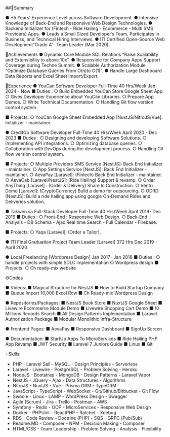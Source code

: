 ##📜Summary

● +5 Years’ Experience Level across Software Development.
● Intensive Knowledge of Back-End and Responsive Web Design Technologies.
● Backend Initializer for (Fintech - Ride Hailing - Ecommerce - Multi SMS Providers) Apps.
● Leads a Small Sized Developer’s Team, Participates in Business, and Technical Hiring Interviews.
● ITI Certified Open-Source Web Development“Grade A”- Team Leader (Mar 2020).

🏅Achievements
● Dynamic Core Module SQL Relations “Raise Scalability and Extensibility to above 10x”.
● Responsible for Company Apps Support Coverage during Techne Summit.
● Scalable Authorization Module “Optimize Database Queries From O(n)to O(1)”.
● Handle Large Dashboard Data Reports and Excel Sheet Import/Export.

💼Experience
● YouCan Software Developer Full-Time 40 Hrs/Week Jan 2024 - Now
  ■ Duties :
    ○ Build Embedded YouCan Store Google Sheet App.
    ○ Gives Developer Experience about YouCan Libraries.
    ○ Prepare App Demos.
    ○ Write Technical Documentation.
    ○ Handling Git flow version control system.
    
  ■ Projects:
    ○ YouCan Google Sheet Embedded App [NuxtJS/NitroJS/Vue]: Initializer - maintainer.

● CreditGo Software Developer Full-Time 40 Hrs/Week April 2020 - Dec 2023
  ■ Duties :
    ○ Designing and developing Software Solutions.
    ○ Implementing API integrations.
    ○ Optimizing database queries.
    ○ Collaboration with DevOps during the development process.
    ○ Handling Git flow version control system.
    
  ■ Projects:
    ○ Multiple Providers SMS Service [NestJS]: Back End Initializer - maintainer.
    ○ App Settings Service [NestJS]: Back End Initializer - maintainer.
    ○ AevaPay [Laravel]: (Fintech) Back End Initializer - maintainer.
    ○ AevaCab [Laravel/NestJS]: (Ride Hailing) Support & revamp.
    ○ Order AnyThing [Laravel] : (Order & Delivery) Share In Construction.
    ○ Ventri Demo [Laravel]: (CryptoCurrency) Build a demo for outsourcing.
    ○ ODRD [NestJS]: Build a ride hailing app using google On-Demand Rides and Deliveries solution.

● Takwen.sa Full-Stack Developer Full-Time 40 Hrs/Week April 2019- Dec 2019
  ■ Duties :
    ○ Front-End : Responsive Web Design.
    ○ Back-End : Analysis - DB Schema - Ajax Real time Search - Full Calendar - Firebase.
    
  ■ Projects:
    ○ Yaqa [Laravel]: (Order a Tailor).

● ITI Final Graduation Project Team Leader [Laravel] 372 Hrs Dec 2019 - April 2020

● Local Freelancing [Wordpress Design] Jan 2017- Jan 2018
  ■ Duties :
    ○ handle projects with simple SDLC implementation
    ○ Wordpress design
  ■ Projects:
    ○ Ch ready-mix website

⚙️Codes

● Videos:
  ■ Magical Structure for NestJS
  ■ How to Build Startup Company
  ■ Queue Import 10,000 Excel Row
  ■ Ch Ready-mix Wordpress Design

● Repositories/Packages:
  ■ NestJS Book Store
  ■ NuxtJS Google Sheet
  ■ Livewire Ecommerce Module Demo
  ■ Livewire Shopping Cart Demo
  ■ 10 Millions Records Search
  ■ All Design Patterns Implementation
  ■ Laravel Authorization Package
  ■ Modular Monolithic Infra-Structure
  
● Frontend Pages:
  ■ AevaPay
  ■ Responsive Dashboard
  ■ SignUp Screen

● Documentation:
  ■ StartUp Apps To MicroServices
  ■ Ride Hailing PHP App Revamp
  ■ JWT Security
  ■ Laravel 7 Juniors Guide
  ■ Linux
  ■ Git

💡Skills:
- PHP - Laravel Sail - MySQL - Design Principles - Serverless
- Laravel - Livewire - PostgreSQL - Problem Solving - Heroku
- NodeJS - Bootstrap - MongoDB - Design Patterns - Laravel Vapor
- NestJS - JQuery - Ajax - Data Structures - Algorithms
- NitroJS - NuxtJS - Vue - Prisma ORM - TypeORM
- JavaScript - TypeScript - WebSocket - Git/Github/Bitbucket - Git Flow
- Swoole - Linux - LAMP - WordPress Design - Swagger
- Agile (Scrum) - Jira - Trello - Postman - AWS
- Symfony - Redis - OOP - MicroServices - Responsive Web Design
- Docker - PHPUnit - ReactPHP - Ratchet - Xdebug
- RDS - Code Review - Doctrine (PHP) - SQS - GRPC (Pub/Sub)
- Readme.MD - Composer - NPM - Decision Making - Composer
- HTML/CSS - Team Leadership - Problem Solving - Analysis - Flexibility
